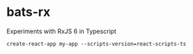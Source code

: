# bats-rx

Experiments with RxJS 6 in Typescript

```
create-react-app my-app --scripts-version=react-scripts-ts
```
